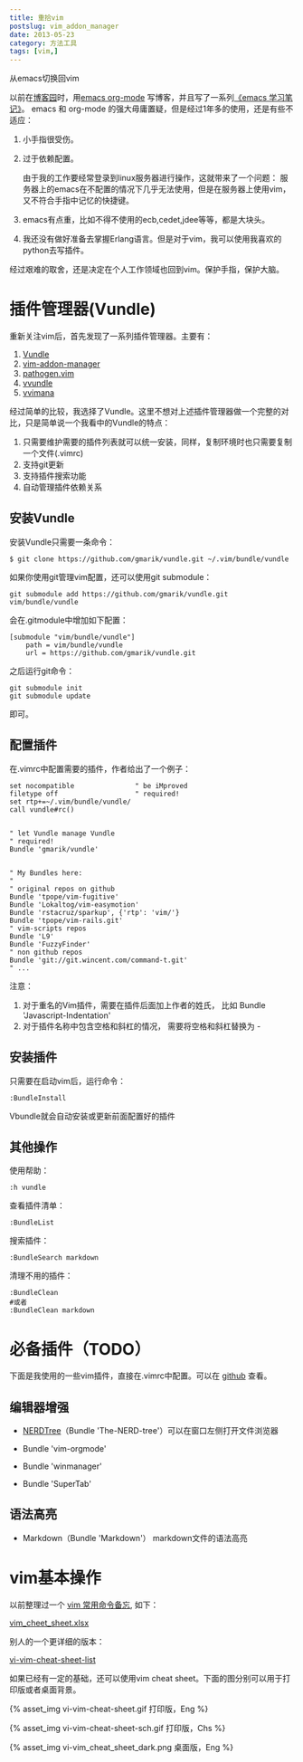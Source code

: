 ```yaml
---
title: 重拾vim
postslug: vim_addon_manager
date: 2013-05-23
category: 方法工具
tags: [vim,]
---
```


 从emacs切换回vim



以前在[博客园][1]时，用[emacs org-mode][2] 写博客，并且写了一系列[《emacs 学习笔记》][3]。
emacs 和 org-mode 的强大毋庸置疑，但是经过1年多的使用，还是有些不适应：

1. 小手指很受伤。

2. 过于依赖配置。

   由于我的工作要经常登录到linux服务器进行操作，这就带来了一个问题：
   服务器上的emacs在不配置的情况下几乎无法使用，但是在服务器上使用vim，又不符合手指中记忆的快捷键。

3. emacs有点重，比如不得不使用的ecb,cedet,jdee等等，都是大块头。

4. 我还没有做好准备去掌握Erlang语言。但是对于vim，我可以使用我喜欢的python去写插件。




经过艰难的取舍，还是决定在个人工作领域也回到vim。保护手指，保护大脑。

[1]:http://www.cnblogs.com/holbrook/ "心内求法"
[2]:http://www.cnblogs.com/holbrook/archive/2012/04/12/2444992.html "Emacs学习笔记(9):org-mode，最好的文档编辑利器，没有之一"
[3]:http://www.cnblogs.com/holbrook/tag/emacs/ "emacs 学习笔记"

# 插件管理器(Vundle)

重新关注vim后，首先发现了一系列插件管理器。主要有：

1. [Vundle](https://github.com/gmarik/vundle)
2. [vim-addon-manager](http://www.vim.org/scripts/script.php?script_id=2905)
3. [pathogen.vim](http://www.vim.org/scripts/script.php?script_id=2332)
4. [vvundle](http://www.vim.org/scripts/script.php?script_id=3458)
5. [vvimana](https://github.com/c9s/Vimana)

经过简单的比较，我选择了Vundle。这里不想对上述插件管理器做一个完整的对比，只是简单说一个我看中的Vundle的特点：

1. 只需要维护需要的插件列表就可以统一安装，同样，复制环境时也只需要复制一个文件(.vimrc)
2. 支持git更新
3. 支持插件搜索功能
4. 自动管理插件依赖关系

## 安装Vundle

安装Vundle只需要一条命令：

    $ git clone https://github.com/gmarik/vundle.git ~/.vim/bundle/vundle

如果你使用git管理vim配置，还可以使用git submodule：

    git submodule add https://github.com/gmarik/vundle.git vim/bundle/vundle

会在.gitmodule中增加如下配置：

    [submodule "vim/bundle/vundle"]
        path = vim/bundle/vundle
        url = https://github.com/gmarik/vundle.git

之后运行git命令：

    git submodule init
    git submodule update

即可。


## 配置插件

在.vimrc中配置需要的插件，作者给出了一个例子：

    set nocompatible               " be iMproved
    filetype off                   " required!
    set rtp+=~/.vim/bundle/vundle/
    call vundle#rc()


    " let Vundle manage Vundle
    " required!
    Bundle 'gmarik/vundle'


    " My Bundles here:
    "
    " original repos on github
    Bundle 'tpope/vim-fugitive'
    Bundle 'Lokaltog/vim-easymotion'
    Bundle 'rstacruz/sparkup', {'rtp': 'vim/'}
    Bundle 'tpope/vim-rails.git'
    " vim-scripts repos
    Bundle 'L9'
    Bundle 'FuzzyFinder'
    " non github repos
    Bundle 'git://git.wincent.com/command-t.git'
    " ...


注意：

1. 对于重名的Vim插件，需要在插件后面加上作者的姓氏， 比如 Bundle 'Javascript-Indentation'
2. 对于插件名称中包含空格和斜杠的情况， 需要将空格和斜杠替换为 -


## 安装插件

只需要在启动vim后，运行命令：

    :BundleInstall

Vbundle就会自动安装或更新前面配置好的插件

## 其他操作

使用帮助：

    :h vundle
查看插件清单：

    :BundleList
搜索插件：

    :BundleSearch markdown
清理不用的插件：

    :BundleClean
    #或者
    :BundleClean markdown

# 必备插件（TODO）

下面是我使用的一些vim插件，直接在.vimrc中配置。可以在 [github](https://github.com/holbrook/macENV/blob/master/vimrc) 查看。



## 编辑器增强

- [NERDTree](https://github.com/scrooloose/nerdtree)（Bundle 'The-NERD-tree'）可以在窗口左侧打开文件浏览器

- Bundle 'vim-orgmode'
- Bundle 'winmanager'
- Bundle 'SuperTab'

## 语法高亮

- Markdown（Bundle 'Markdown'） markdown文件的语法高亮


# vim基本操作

以前整理过一个 [vim 常用命令备忘](http://www.cnblogs.com/holbrook/archive/2009/05/13/2357377.html), 如下：

[vim_cheet_sheet.xlsx](images/2013/vim_addon_manager/vim_cheet_sheet.xlsx)

别人的一个更详细的版本：

[vi-vim-cheat-sheet-list](images/2013/vim_addon_manager/vi-vim-cheat-sheet-list.png)


如果已经有一定的基础，还可以使用vim cheat sheet。下面的图分别可以用于打印版或者桌面背景。

{% asset_img vi-vim-cheat-sheet.gif 打印版，Eng %}

{% asset_img vi-vim-cheat-sheet-sch.gif 打印版，Chs %}

{% asset_img vi-vim_cheat_sheet_dark.png 桌面版，Eng %}
